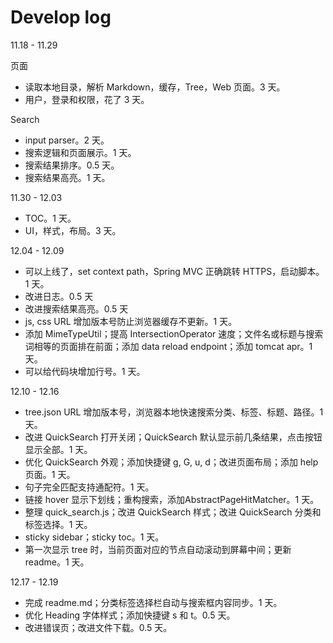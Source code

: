 # Develop log

11.18 - 11.29

页面

* 读取本地目录，解析 Markdown，缓存，Tree，Web 页面。3 天。
* 用户，登录和权限，花了 3 天。

Search

* input parser。2 天。
* 搜索逻辑和页面展示。1 天。
* 搜索结果排序。0.5 天。
* 搜索结果高亮。1 天。

11.30 - 12.03

* TOC。1 天。
* UI，样式，布局。3 天。

12.04 - 12.09

* 可以上线了，set context path，Spring MVC 正确跳转 HTTPS，启动脚本。1 天。
* 改进日志。0.5 天
* 改进搜索结果高亮。0.5 天
* js, css URL 增加版本号防止浏览器缓存不更新。1 天。
* 添加 MimeTypeUtil；提高 IntersectionOperator 速度；文件名或标题与搜索词相等的页面排在前面；添加 data reload endpoint；添加 tomcat apr。1 天。
* 可以给代码块增加行号。1 天。

12.10 - 12.16

* tree.json URL 增加版本号，浏览器本地快速搜索分类、标签、标题、路径。1 天。
* 改进 QuickSearch 打开关闭；QuickSearch 默认显示前几条结果，点击按钮显示全部。1 天。
* 优化 QuickSearch 外观；添加快捷键 g, G, u, d；改进页面布局；添加 help 页面。1 天。
* 句子完全匹配支持通配符。1 天。
* 链接 hover 显示下划线；重构搜索，添加AbstractPageHitMatcher。1 天。
* 整理 quick_search.js；改进 QuickSearch 样式；改进 QuickSearch 分类和标签选择。1 天。
* sticky sidebar；sticky toc。1 天。
* 第一次显示 tree 时，当前页面对应的节点自动滚动到屏幕中间；更新 readme。1 天。

12.17 - 12.19

* 完成 readme.md；分类标签选择栏自动与搜索框内容同步。1 天。
* 优化 Heading 字体样式；添加快捷键 s 和 t。0.5 天。
* 改进错误页；改进文件下载。0.5 天。
